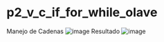# p2_v_c_if_for_while_olave
Manejo de Cadenas
![image](https://github.com/user-attachments/assets/d0f204b9-9745-4429-908f-1ce907b57ed0)
Resultado
![image](https://github.com/user-attachments/assets/08a490b5-fdeb-471d-afde-b353eb776e42)
